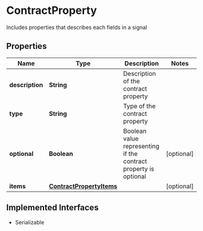 

# ContractProperty

Includes properties that describes each fields in a signal

## Properties

Name | Type | Description | Notes
------------ | ------------- | ------------- | -------------
**description** | **String** | Description of the contract property | 
**type** | **String** | Type of the contract property | 
**optional** | **Boolean** | Boolean value representing if the contract property is optional |  [optional]
**items** | [**ContractPropertyItems**](ContractPropertyItems.md) |  |  [optional]


## Implemented Interfaces

* Serializable


